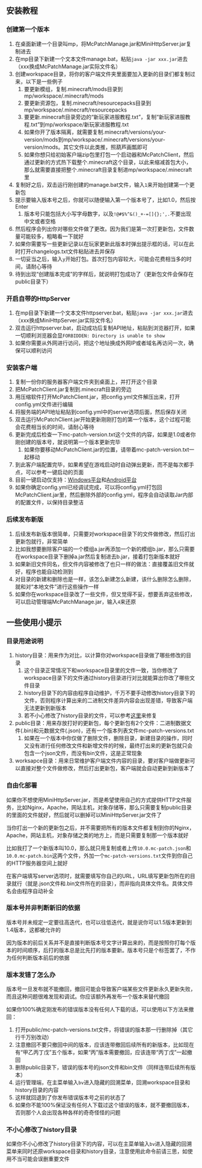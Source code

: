 ## 安装教程

### 创建第一个版本

1. 在桌面新建一个目录叫mp，将McPatchManage.jar和MiniHttpServer.jar复制进去
2. 在mp目录下新建一个文本文件manage.bat，粘贴`java -jar xxx.jar`进去（xxx换成McPatchManage.jar实际文件名）
3. 创建workspace目录，将你的客户端文件夹里面要加入更新的目录们都复制过来，以下是一些例子
   1. 要更新模组，复制.minecraft/mods目录到mp/workspace/.minecraft/mods
   2. 要更新资源包，复制.minecraft/resourcepacks目录到mp/workspace/.minecraft/resourcepacks
   3. 要更新.minecraft目录旁边的“新玩家进服教程.txt”，复制“新玩家进服教程.txt”到mp/workspace/新玩家进服教程.txt
   4. 如果你开了版本隔离，就需要复制.minecraft/versions/your-version/mods到mp/workspace/.minecraft/versions/your-version/mods。其它文件以此类推，照葫芦画瓢即可
   5. 如果你想只给初始客户端zip包里打包一个启动器和McPatchClient，然后通过更新的方式热下载整个.minecraft这个目录，以此来缩减首包大小，那么就需要直接把整个.minecraft目录复制进mp/workspace/.minecraft里
4. 复制好之后，双击运行刚创建的manage.bat文件，输入`1`来开始创建第一个更新包
5. 提示要输入版本号之后，你就可以随便输入第一个版本号了，比如1.0，然后按Enter
   1. 版本号只能包括大小写字母数字，以及`!@#$%^&()_+-=[]{};',.`不要出现中文或者空格
6. 然后程序会列出你对哪些文件做了更改。因为我们是第一次打更新包，文件数量可能较多，粗略看一下就好
7. 如果你需要写一些更新记录以在玩家更新此版本时弹出提示框的话，可以在此时打开changelogs.txt文件粘贴进去并保存
8. 一切妥当之后，输入`y`开始打包。首次打包内容较大，可能会花费相当多的时间，请耐心等待
9. 待到出现“创建版本完成”的字样后，就说明打包成功了（更新包文件会保存在public目录下）

### 开启自带的HttpServer

1. 在mp目录下新建一个文本文件httpserver.bat，粘贴`java -jar xxx.jar`进去（xxx换成MiniHttpServer.jar实际文件名）
2. 双击运行httpserver.bat，启动成功后复制API地址，粘贴到浏览器打开，如果一切顺利浏览器会显`FORBIDDEN: Directory is unable to show`
3. 如果你需要从外网进行访问，把这个地址换成外网IP或者域名再访问一次，确保可以顺利访问

### 安装客户端

1. 复制一份你的服务器客户端文件夹到桌面上，并打开这个目录
2. 把McPatchClient.jar复制到.minecraft目录的旁边
3. 用压缩软件打开McPatchClient.jar，把config.yml文件解压出来，打开config.yml文件进行编辑
4. 将服务端的API地址粘贴到config.yml中的server选项后面，然后保存关闭
5. 双击运行McPatchClient.jar开始更新刚刚打包的第一个版本，这个过程可能会花费相当长的时间，请耐心等待
6. 更新完成后检查一下mc-patch-version.txt这个文件的内容，如果是1.0或者你刚创建的版本号，就说明第一个版本更新完毕
   1. 如果你要移动McPatchClient.jar的位置，请带着mc-patch-version.txt一起移动
7. 到此客户端配置完毕，如果希望在游戏启动时自动弹出更新，而不是每次都手点，可以参考一键启动的页面
8. 目前一键启动仅支持：[Windows平台](javaagent-windows.md)和[Android平台](javaagent-android.md)
9. 如果你确定config.yml已经调试完成，可以将config.yml打包回McPatchClient.jar里，然后删除外部的config.yml，程序会自动读取Jar内部的配置文件，以保持目录整洁

### 后续发布新版

1. 后续发布新版本很简单，只需要对workspace目录下的文件做修改，然后打出更新包就行，非常简单
2. 比如我想要删除客户端的一个模组a.jar再添加一个新的模组b.jar，那么只需要在workspace目录下删掉a.jar然后复制进去b.jar，接着打包新版本就好
3. 如果新旧文件同名，但文件内容被修改了也只一样的做法：直接覆盖旧文件就好，程序也能自动检测到
4. 对目录的新建和删除也是一样，该怎么新建怎么新建，该什么删除怎么删除，就和对“本地文件”进行这些操作一样
5. 如果你在workspace目录改了一些文件，但又觉得不妥，想要丢弃这些修改，可以启动管理端McPatchManage.jar，输入`4`来还原

## 一些使用小提示

### 目录用途说明

1. history目录：用来作为对比，以计算你对workspace目录做了哪些修改的目录
   1. 这个目录正常情况下和workspace目录里的文件一致，当你修改了workspace目录下的文件通过history目录进行对比就能算出你改了哪些文件目录
   2. history目录下的内容由程序自动维护，千万不要手动修改history目录下的文件，否则程序计算出来的二进制文件差异内容会出现差错，导致客户端无法更新到新版本
   3. 若不小心修改了history目录的文件，可以参考[这里](#不小心修改了history目录)来修复
2. public目录：用来存放打好的更新包，每个更新包有2个文件：二进制数据文件(.bin)和元数据文件(.json)，还有一个版本列表文件mc-patch-versions.txt
   1. 如果在一个版本中你仅做了删除文件，删除目录，新建目录的操作，同时又没有进行任何修改文件和新增文件的时候，最终打出来的更新包就只会包含一个json文件，而没有bin文件，这是正常现象
3. worksapce目录：用来日常维护客户端文件内容的目录，要对客户端做更新可以直接对整个文件做修改，然后打出更新包，客户端就会自动更新到新版本了

### 自由化部署

如果你不想使用MiniHttpServer.jar，而是希望使用自己的方式提供HTTP文件服务，比如Nginx，Apache，网站主机，对象存储等，那么只需要复制public目录的里面的文件就好，然后就可以删掉可以MiniHttpServer.jar文件了

当你打出一个新的更新包之后，并不需要把所有的版本文件都复制到你的Nginx，Apache，网站主机，对象存储之类的地方上，而是只需要复制那一个版本就好

比如我打了一个新版本叫10.0，那么就只用复制或者上传`10.0.mc-patch.json`和`10.0.mc-patch.bin`这两个文件，外加一个`mc-patch-versions.txt`文件到你自己的HTTP服务器空间上就好

在客户端填写server选项时，就需要填写你自己的URL，URL填写更新包所在的目录就行（就是.json文件和.bin文件所在的目录），而非指向具体文件名。具体文件名会由程序自动补全

### 版本号并非判断新旧的依据

版本号并未规定一定要往高迭代，也可以往低迭代，就是说你可以1.5版本更新到1.4版本，这都被允许的

因为版本的前后关系并不是直接判断版本号文字计算出来的，而是按照你打每个版本的时间顺序，后打的版本总是比先打的版本要新。版本号只是个标签罢了，不作为任何判断版本前后的依据

### 版本发错了怎么办

版本号一旦发布就不能撤回，撤回可能会导致客户端某些文件更新永久更新失败，而且这种问题很难发现和调试。你应该额外再发布一个版本来替代撤回

如果你100%确定刚发布的错误版本没有任何人下载的话，可以使用以下方法来撤回：

1. 打开public/mc-patch-versions.txt文件，将错误的版本那一行删除掉（其它行千万别改动）
2. 注意撤回不要只撤回中间的版本，应该连带撤回后续所有的新版本，比如现在有“甲乙丙丁戊”五个版本，如果“丙”版本需要撤回，应该连带“丙丁戊”一起撤回
3. 删除public目录下，错误的版本号的json文件和bin文件（同样连带后续所有版本）
4. 运行管理端，在主菜单输入`bv`进入隐藏的回溯菜单，回溯workspace目录和history目录的内容
5. 这样就回退到了你发布错误版本号之前的状态了
6. 如果你不能100%保证没有任何人下载过这个错误的版本，就不要撤回版本，否则那个人会出现各种各样的奇奇怪怪的问题

### 不小心修改了history目录

如果你不小心修改了history目录下的内容，可以在主菜单输入`bv`进入隐藏的回溯菜单来同时还原workspace目录和history目录，注意使用此命令前请三思，如使用不当可能会误删重要文件
